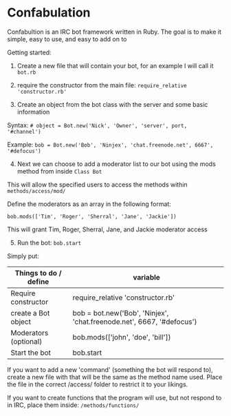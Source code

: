 Confabulation
=============

Confabultion is an IRC bot framework written in Ruby.
The goal is to make it simple, easy to use, and easy to add on to

Getting started:
1. Create a new file that will contain your bot, for an example I will call it ```bot.rb```


2. require the constructor from the main file: ```require_relative 'constructor.rb'```


3. Create an object from the bot class with the server and some basic information

Syntax: ```# object = Bot.new('Nick', 'Owner', 'server', port, '#channel')```

Example: ```bob = Bot.new('Bob', 'Ninjex', 'chat.freenode.net', 6667', '#defocus')```


4. Next we can choose to add a moderator list to our bot using the mods method from inside ```Class Bot```

This will allow the specified users to access the methods within ```methods/access/mod/```

Define the moderators as an array in the following format:

```bob.mods(['Tim', 'Roger', 'Sherral', 'Jane', 'Jackie'])```

This will grant Tim, Roger, Sherral, Jane, and Jackie moderator access

5. Run the bot: ```bob.start```

Simply put:

Things to do / define  | variable
---------------------- | ----------------------------------------------------------------------
Require constructor    | require_relative 'constructor.rb'
create a Bot object    | bob = bot.new('Bob', 'Ninjex', 'chat.freenode.net', 6667, '#defocus')
Moderators (optional)  | bob.mods(['john', 'doe', 'bill'])
Start the bot          | bob.start

If you want to add a new 'command' (something the bot will respond to), create a new file with that will be the same as the method name used. Place the file in the correct /access/ folder to restrict it to your likings.

If you want to create functions that the program will use, but not respond to in IRC, place them inside: ```/methods/functions/```
